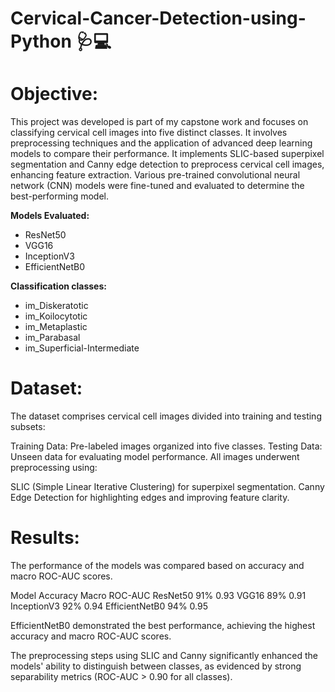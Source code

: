# Cervical-Cancer-Detection-using-Python 🩺💻
# Objective:
This project was developed is part of my capstone work and focuses on classifying cervical cell images into five distinct classes. It involves preprocessing techniques and the application of advanced deep learning models to compare their performance. It implements SLIC-based superpixel segmentation and Canny edge detection to preprocess cervical cell images, enhancing feature extraction. Various pre-trained convolutional neural network (CNN) models were fine-tuned and evaluated to determine the best-performing model.

**Models Evaluated:**
- ResNet50
- VGG16
- InceptionV3
- EfficientNetB0

**Classification classes:**
- im_Diskeratotic
- im_Koilocytotic
- im_Metaplastic
- im_Parabasal
- im_Superficial-Intermediate

# Dataset:
The dataset comprises cervical cell images divided into training and testing subsets:

Training Data: Pre-labeled images organized into five classes.
Testing Data: Unseen data for evaluating model performance.
All images underwent preprocessing using:

SLIC (Simple Linear Iterative Clustering) for superpixel segmentation.
Canny Edge Detection for highlighting edges and improving feature clarity.

# Results: 

The performance of the models was compared based on accuracy and macro ROC-AUC scores.

Model	Accuracy	Macro ROC-AUC
ResNet50	91%	0.93
VGG16	89%	0.91
InceptionV3	92%	0.94
EfficientNetB0	94%	0.95

EfficientNetB0 demonstrated the best performance, achieving the highest accuracy and macro ROC-AUC scores.

The preprocessing steps using SLIC and Canny significantly enhanced the models' ability to distinguish between classes, as evidenced by strong separability metrics (ROC-AUC > 0.90 for all classes).

